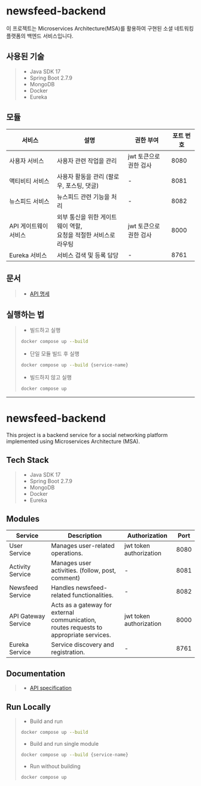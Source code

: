 # newsfeed-backend

이 프로젝트는 Microservices Architecture(MSA)를 활용하여 구현된 소셜 네트워킹 플랫폼의 백엔드 서비스입니다.

## 사용된 기술

> - Java SDK 17
> - Spring Boot 2.7.9
> - MongoDB
> - Docker
> - Eureka

## 모듈

| 서비스           | 설명                                       | 권한 부여        | 포트 번호 |
|---------------|------------------------------------------|--------------|-------|
| 사용자 서비스       | 사용자 관련 작업을 관리                            | jwt 토큰으로 권한 검사             | 8080  |
| 액티비티 서비스      | 사용자 활동을 관리 (팔로우, 포스팅, 댓글)                | -            | 8081  |
| 뉴스피드 서비스      | 뉴스피드 관련 기능을 처리                           | -            | 8082  |
| API 게이트웨이 서비스 | 외부 통신을 위한 게이트웨이 역할,<br/>요청을 적절한 서비스로 라우팅 | jwt 토큰으로 권한 검사 | 8000  |
| Eureka 서비스    | 서비스 검색 및 등록 담당                           | -            | 8761      |

## 문서

> - [API 명세](https://linktodocumentation)

## 실행하는 법

> - 빌드하고 실행
> ```bash
> docker compose up --build
> ```
> - 단일 모듈 빌드 후 실행
> ```bash
> docker compose up --build {service-name}
> ```
> - 빌드하지 않고 실행
> ```bash
> docker compose up
> ```

---
# newsfeed-backend

This project is a backend service for a social networking platform implemented using Microservices
Architecture (MSA).

## Tech Stack

> - Java SDK 17
> - Spring Boot 2.7.9
> - MongoDB
> - Docker
> - Eureka

## Modules

| Service           | Description                                                                            | Authorization        | Port |
|----------------------------------------------------------------------------------------|------------------------------------------|------|-------|
| User Service       | Manages user-related operations.                                                                          | jwt token authorization             | 8080 |
| Activity Service      | Manages user activities. (follow, post, comment)                                                              | -            | 8081 |
| Newsfeed Service      | Handles newsfeed-related functionalities.                                                                         | -            | 8082 |
| API Gateway Service | Acts as a gateway for external communication,<br/>routes requests to appropriate services. | jwt token authorization | 8000 |
| Eureka Service    | Service discovery and registration.                                                    | -            | 8761 |

## Documentation

> - [API specification](https://linktodocumentation)

## Run Locally

> - Build and run
> ```bash
> docker compose up --build
> ```
> - Build and run single module
> ```bash
> docker compose up --build {service-name}
> ```
> - Run without building
> ```bash
> docker compose up
> ```
